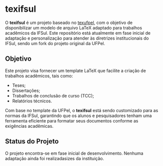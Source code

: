 # texifsul

O **texifsul** é um projeto baseado no [texufpel](https://github.com/notcc/texufpel), com o objetivo de disponibilizar um modelo de arquivo LaTeX adaptado para trabalhos acadêmicos da IFSul. Este repositório está atualmente em fase inicial de adaptação e personalização para atender às diretrizes institucionais do IFSul, sendo um fork do projeto original da UFPel.

## Objetivo

Este projeto visa fornecer um template LaTeX que facilite a criação de trabalhos acadêmicos, tais como:
- Teses;
- Dissertações;
- Trabalhos de conclusão de curso (TCC);
- Relatórios técnicos.

Com base no template da UFPel, o **texifsul** está sendo customizado para as normas da IFSul, garantindo que os alunos e pesquisadores tenham uma ferramenta eficiente para formatar seus documentos conforme as exigências acadêmicas.

## Status do Projeto

O projeto encontra-se em fase inicial de desenvolvimento. Nenhuma adaptação ainda foi realizadasizes da instituição.
